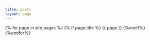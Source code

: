 ```yaml
---
title: posts
layout: page
---
```


{% for page in site.pages %}
{% if page.title %}
{{ page }}
{%endif%}
{%endfor%}
